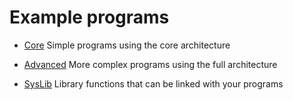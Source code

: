 # Example programs

* [Core](Sigma16/Core/index.html) Simple programs using the core architecture

* [Advanced](Sigma16/Advanced/index.html) More complex programs using the full
  architecture
  
* [SysLib](Sigma16/SysLib/index.html) Library functions that can be linked with
  your programs
